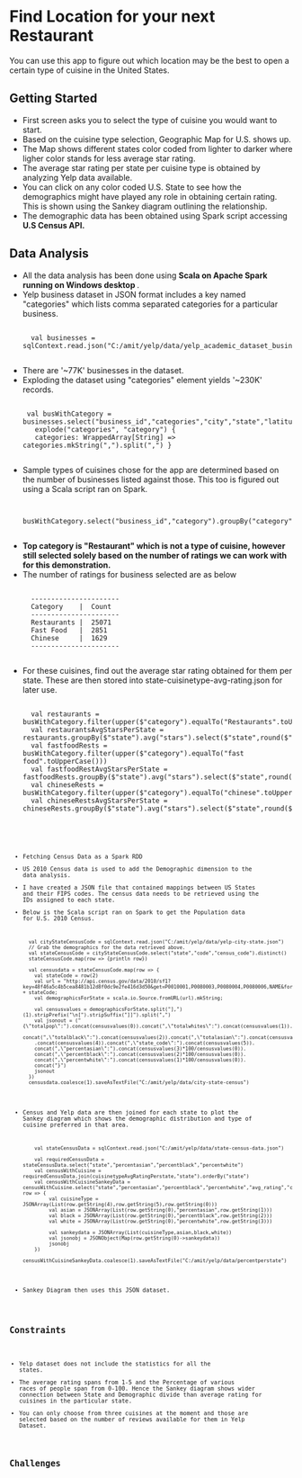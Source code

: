 # Find Location for your next Restaurant

You can use this app to figure out which location may be the best to open a certain type of cuisine in the United States.

## Getting Started

* First screen asks you to select the type of cuisine you would want to start. 
* Based on the cuisine type selection, Geographic Map for U.S. shows up.
* The Map shows different states color coded from lighter to darker where ligher color stands for less average star rating.
* The average star rating per state per cuisine type is obtained by analyzing Yelp data available.
* You can click on any color coded U.S. State to see how the demographics might have played any role in obtaining certain rating. This is shown using the Sankey diagram outlining the relationship.
* The demographic data has been obtained using Spark script accessing <b> U.S Census API. </b>


## Data Analysis

* All the data analysis has been done using <b> Scala on Apache Spark running on Windows desktop </b>.
* Yelp business dataset in JSON format includes a key named "categories" which lists comma separated categories for a particular business.
	<pre><code>
	val businesses = sqlContext.read.json("C:/amit/yelp/data/yelp_academic_dataset_business.json")
	</code></pre>
*  There are '~77K' businesses in the dataset.
*  Exploding the dataset using "categories" element yields '~230K' records.
	<pre><code>
	val busWithCategory = businesses.select("business_id","categories","city","state","latitude","longitude","stars").
	  explode("categories", "category") {
	  categories: WrappedArray[String] => categories.mkString(",").split(",") }
	</code></pre>
* Sample types of cuisines chose for the app are determined based on the number of businesses listed against those. This too is figured out using a Scala script ran on Spark.
	<pre><code>
	busWithCategory.select("business_id","category").groupBy("category").count().orderBy(desc("count")).show()
	</code></pre> 
* <b> Top category is "Restaurant" which is not a type of cuisine, however still selected solely based on the number of ratings we can work with for this demonstration. </b>
* The number of ratings for business selected are as below
	<pre><code>
	----------------------
	Category    |  Count 
	----------------------
	Restaurants |  25071
	Fast Food   |  2851
	Chinese     |  1629
	----------------------
	</code></pre>
* For these cuisines, find out the average star rating obtained for them per state. These are then stored into state-cuisinetype-avg-rating.json for later use.
	<pre><code>
	val restaurants = busWithCategory.filter(upper($"category").equalTo("Restaurants".toUpperCase())).drop("categories")
	val restaurantsAvgStarsPerState = restaurants.groupBy($"state").avg("stars").select($"state",round($"avg(stars)",2).alias("avg_star"))
	val fastfoodRests = busWithCategory.filter(upper($"category").equalTo("fast food".toUpperCase()))
	val fastfoodRestAvgStarsPerState = fastfoodRests.groupBy($"state").avg("stars").select($"state",round($"avg(stars)",2).alias("avg_star"))
	val chineseRests = busWithCategory.filter(upper($"category").equalTo("chinese".toUpperCase())).drop("categories")
	val chineseRestsAvgStarsPerState = chineseRests.groupBy($"state").avg("stars").select($"state",round($"avg(stars)",2).alias("avg_star"))
	<pre><code>
* Fetching Census Data as a Spark RDD
* US 2010 Census data is used to add the Demographic dimension to the data analysis. 
* I have created a JSON file that contained mappings between US States and their FIPS codes. The census data needs to be retrieved using the IDs assigned to each state.
* Below is the Scala script ran on Spark to get the Population data for U.S. 2010 Census.
	<pre><code>
	val cityStateCensusCode = sqlContext.read.json("C:/amit/yelp/data/yelp-city-state.json")
	// Grab the demographics for the data retrieved above.
	val stateCensusCode = cityStateCensusCode.select("state","code","census_code").distinct()
	stateCensusCode.map(row => {println row})
	
	val censusdata = stateCensusCode.map(row => {
	  val stateCode = row(2)
	  val url = "http://api.census.gov/data/2010/sf1?key=48f46a5c4b5cea8481b12d8f0dc9e2fe416d3d50&get=P0010001,P0080003,P0080004,P0080006,NAME&for=state:" + stateCode;
	  val demographicsForState = scala.io.Source.fromURL(url).mkString;

	  val censusvalues = demographicsForState.split("],")(1).stripPrefix("\n[").stripSuffix("]]").split(",") 
	  val jsonout = ("{\"totalpop\":").concat(censusvalues(0)).concat(",\"totalwhites\":").concat(censusvalues(1)).
	  concat(",\"totalblack\":").concat(censusvalues(2)).concat(",\"totalasian\":").concat(censusvalues(3)).concat(",\"state\":")
	  .concat(censusvalues(4)).concat(",\"state_code\":").concat(censusvalues(5)).
	  concat(",\"percentasian\":").concat(censusvalues(3)*100/censusvalues(0)).
	  concat(",\"percentblack\":").concat(censusvalues(2)*100/censusvalues(0)).
	  concat(",\"percentwhite\":").concat(censusvalues(1)*100/censusvalues(0)).
	  concat("}")
	  jsonout
	})
	censusdata.coalesce(1).saveAsTextFile("C:/amit/yelp/data/city-state-census")
	</code></pre>
* Census and Yelp data are then joined for each state to plot the Sankey diagram which shows the demographic distribution and type of cuisine preferred in that area.
	<pre><code>
	  val stateCensusData = sqlContext.read.json("C:/amit/yelp/data/state-census-data.json")
	  
	  val requiredCensusData = stateCensusData.select("state","percentasian","percentblack","percentwhite")
	  val censusWithCuisine = requiredCensusData.join(cuisinetypeAvgRatingPerstate,"state").orderBy("state")
	  val censusWithCuisineSankeyData = censusWithCuisine.select("state","percentasian","percentblack","percentwhite","avg_rating","cuisine_type").map( row => {
		   val cuisineType = JSONArray(List(row.getString(4),row.getString(5),row.getString(0)))
		   val asian = JSONArray(List(row.getString(0),"percentasian",row.getString(1)))
		   val black = JSONArray(List(row.getString(0),"percentblack",row.getString(2)))
		   val white = JSONArray(List(row.getString(0),"percentwhite",row.getString(3)))
		   
		   val sankeydata = JSONArray(List(cuisineType,asian,black,white))
		   val jsonobj = JSONObject(Map(row.getString(0)->sankeydata))
		   jsonobj
	  })
	  censusWithCuisineSankeyData.coalesce(1).saveAsTextFile("C:/amit/yelp/data/percentperstate")
	</code></pre>
* Sankey Diagram then uses this JSON dataset.
## Constraints
* Yelp dataset does not include the statistics for all the states.
* The average rating spans from 1-5 and the Percentage of various races of people span from 0-100. Hence the Sankey diagram shows wider connection between State and Demographic divide than average rating for cuisines in the particular state.
* You can only choose from three cuisines at the moment and those are selected based on the number of reviews available for them in Yelp Dataset.		
		
## Challenges

